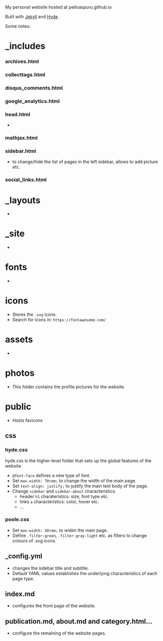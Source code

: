 My personal website hosted at pelloaspuru.github.io

Built with [Jekyll](http://jekyllrb.com) and [Hyde](http://hyde.getpoole.com).

Some notes:

# _includes

### archives.html 

### collecttags.html 

### disqus_comments.html 

### google_analytics.html 

### head.html 

- 

### mathjax.html 

### sidebar.html 

- to change/hide the list of pages in the left sidebar, allows to add picture etc.

### social_links.html 

# _layouts

- 

# _site

- 

# fonts

- 

# icons

- Stores the `.svg` icons.
- Search for icons in: `https://fontawesome.com/`

# assets

- 

# photos

- This folder contains the profile pictures for the website.

# public

- Hosts favicons

## css

### hyde.css

hyde.css is the higher-level folder that sets up the global features of the website.

- `@font-face` defines a new type of font.
- Set `max-width: 70rem;` to change the width of the main page.
- Set `text-align: justify;` to justify the main text body of the page.
- Change `sidebar` and `sidebar-about` characteristics.
  - header `h1` charateristics: size, font type etc.
  - links `a` characteristics: color, hover etc.
  - ...

### poole.css

- Set `max-width: 50rem;` to widen the main page.
- Define `.filter-green`, `.filter-gray-light` etc. as filters to change colours of .svg icons.

## _config.yml 
- changes the sidebar title and subtitle.
- Default YAML values establishes the underlying characteristics of each page type.

## index.md 
- configures the front page of the website. 

## publication.md, about.md and category.html... 
- configure the remaining of the website pages.
